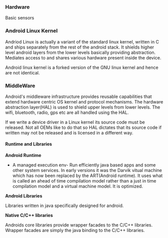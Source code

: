 ### Hardware 

Basic sensors

### Android Linux Kernel

Andriod Linux is actually a variant of the standard linux kernel, written in C and ships separately from the rest of the android stack. It shields higher level android layers from the lower levels basically providing abstraction. Mediates access to and shares various hardware present inside the device.

Android linux kernel is a forked version of the GNU linux kernel and hence are not identical.

### MiddleWare

Android's middleware infrastructure provides reusable capabilities that extend hardware centric OS kernel and protocol mechanisms. The hardware abstraction layer(HAL) is used to shield upper levels from lower levels. The wifi, bluetooth, radio, gps etc are all handled using the HAL. 

If we write a device driver in a Linux kernel its source code must be released. Not all OEMs like to do that so HAL dictates that its source code if written may not be released and is licensed in a different way.

#### Runtime and Libraries

**Android Runtime**

- A managed execution env- Run efficiently java based apps and some other system services. In early versions it was the Darvik vitual machine which has now been replaced by the ART(Android runtime). It uses what is called an ahead of time compilation model rather than a just in time compilation model and a virtual machine model. It is optimized.

**Android Libraries**

Libraries written in java specifically designed for android.

**Native C/C++ libraries**

Androids core libraries provide wrapper facades to the C/C++ libraries. Wrapper facades are simply the java binding to the C/C++ libraries.




